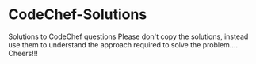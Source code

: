 # CodeChef-Solutions
Solutions to CodeChef questions
 Please don't copy the solutions, instead use them to understand the approach required to solve the problem.... Cheers!!!
